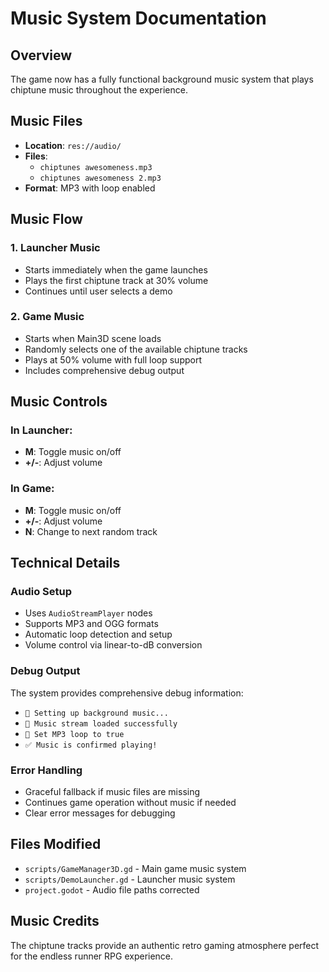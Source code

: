 # Music System Documentation

## Overview
The game now has a fully functional background music system that plays chiptune music throughout the experience.

## Music Files
- **Location**: `res://audio/`
- **Files**: 
  - `chiptunes awesomeness.mp3`
  - `chiptunes awesomeness 2.mp3`
- **Format**: MP3 with loop enabled

## Music Flow

### 1. Launcher Music
- Starts immediately when the game launches
- Plays the first chiptune track at 30% volume
- Continues until user selects a demo

### 2. Game Music  
- Starts when Main3D scene loads
- Randomly selects one of the available chiptune tracks
- Plays at 50% volume with full loop support
- Includes comprehensive debug output

## Music Controls

### In Launcher:
- **M**: Toggle music on/off
- **+/-**: Adjust volume

### In Game:
- **M**: Toggle music on/off  
- **+/-**: Adjust volume
- **N**: Change to next random track

## Technical Details

### Audio Setup
- Uses `AudioStreamPlayer` nodes
- Supports MP3 and OGG formats
- Automatic loop detection and setup
- Volume control via linear-to-dB conversion

### Debug Output
The system provides comprehensive debug information:
- `🎵 Setting up background music...`
- `🎵 Music stream loaded successfully`
- `🎵 Set MP3 loop to true`
- `✅ Music is confirmed playing!`

### Error Handling
- Graceful fallback if music files are missing
- Continues game operation without music if needed
- Clear error messages for debugging

## Files Modified
- `scripts/GameManager3D.gd` - Main game music system
- `scripts/DemoLauncher.gd` - Launcher music system
- `project.godot` - Audio file paths corrected

## Music Credits
The chiptune tracks provide an authentic retro gaming atmosphere perfect for the endless runner RPG experience.
